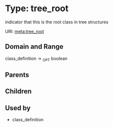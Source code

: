 
# Type: tree_root


indicator that this is the root class in tree structures

URI: [meta:tree_root](https://w3id.org/biolink/biolinkml/meta/tree_root)


## Domain and Range

class_definition ->  <sub>OPT</sub> boolean

## Parents


## Children


## Used by

 * class_definition
